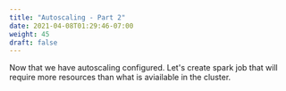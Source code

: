 ```yaml
---
title: "Autoscaling - Part 2"
date: 2021-04-08T01:29:46-07:00
weight: 45
draft: false
---
```


Now that we have autoscaling configured. Let's create  spark job that will require more resources than what is aviailable in the cluster.




